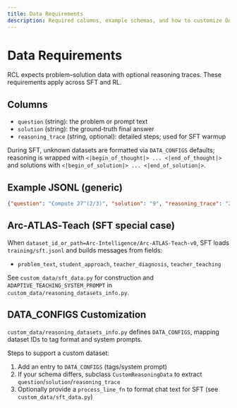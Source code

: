 ```yaml
---
title: Data Requirements
description: Required columns, example schemas, and how to customize DATA_CONFIGS.
---
```


# Data Requirements

RCL expects problem–solution data with optional reasoning traces. These requirements apply across SFT and RL.

## Columns

- `question` (string): the problem or prompt text
- `solution` (string): the ground‑truth final answer
- `reasoning_trace` (string, optional): detailed steps; used for SFT warmup

During SFT, unknown datasets are formatted via `DATA_CONFIGS` defaults; reasoning is wrapped with `<|begin_of_thought|> ... <|end_of_thought|>` and solutions with `<|begin_of_solution|> ... <|end_of_solution|>`.

## Example JSONL (generic)

```json
{"question": "Compute 27^(2/3)", "solution": "9", "reasoning_trace": "27^(1/3)=3; 3^2=9"}
```

## Arc‑ATLAS‑Teach (SFT special case)

When `dataset_id_or_path=Arc-Intelligence/Arc-ATLAS-Teach-v0`, SFT loads `training/sft.jsonl` and builds messages from fields:

- `problem_text`, `student_approach`, `teacher_diagnosis`, `teacher_teaching`

See `custom_data/sft_data.py` for construction and `ADAPTIVE_TEACHING_SYSTEM_PROMPT` in `custom_data/reasoning_datasets_info.py`.

## DATA_CONFIGS Customization

`custom_data/reasoning_datasets_info.py` defines `DATA_CONFIGS`, mapping dataset IDs to tag format and system prompts.

Steps to support a custom dataset:

1) Add an entry to `DATA_CONFIGS` (tags/system prompt)
2) If your schema differs, subclass `CustomReasoningData` to extract `question`/`solution`/`reasoning_trace`
3) Optionally provide a `process_line_fn` to format chat text for SFT (see `custom_data/sft_data.py`)

